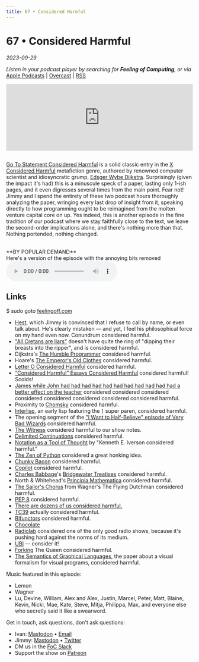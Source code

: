 ```yaml
---
title: 67 • Considered Harmful
---
```


# 67 • Considered Harmful

_2023-09-29_

_Listen in your podcast player by searching for **Feeling of Computing**, or via_ [Apple Podcasts](https://podcasts.apple.com/podcast/future-of-coding/id1265527976) \| [Overcast](https://overcast.fm/itunes1265527976) \| [RSS](https://omny.fm/shows/feeling-of-computing/playlists/podcast.rss)

<iframe src="https://omny.fm/shows/feeling-of-computing/considered-harmful/embed" width="100%" height="180" frameborder="0" style="margin-bottom: 1em"></iframe>

[Go To Statement Considered Harmful](https://dl.acm.org/doi/pdf/10.1145/362929.362947) is a solid classic entry in the [X Considered Harmful](https://en.wikipedia.org/wiki/Considered_harmful) metafiction genre, authored by renowned computer scientist and idiosyncratic grump, [Edsger Wybe Dijkstra](https://en.wikipedia.org/wiki/Edsger_W._Dijkstra). Surprisingly (given the impact it's had) this is a minuscule speck of a paper, lasting only 1-ish pages, and it even digresses several times from the main point. Fear not! Jimmy and I spend the entirety of these two podcast hours thoroughly analyzing the paper, wringing every last drop of insight from it, speaking directly to how programming ought to be reimagined from the molten venture capital core on up. Yes indeed, this is another episode in the fine tradition of our podcast where we stay faithfully close to the text, we leave the second-order implications alone, and there's nothing more than that. Nothing portended, nothing changed.

<br>
**BY POPULAR DEMAND**<br>
Here's a version of the episode with the annoying bits removed<br>
<audio controls preload="metadata" src="/episodes/067/dijkstra-supercut.m4a"></audio>
<br>

## Links

$ sudo goto [feelingoff.com](https://feelingoff.com)

- [Hest](https://ivanish.ca/hest-time-travel/), which Jimmy is convinced that I refuse to call by name, or even talk about. He's clearly mistaken — and yet, I feel his philosophical force on my hand even now. Conundrum considered harmful.
- ["All Cretans are liars"](https://en.wikipedia.org/wiki/Epimenides_paradox) doesn't have quite the ring of "dipping their breasts into the ripper", and is considered harmful.
- Dijkstra's [The Humble Programmer](https://www.cs.utexas.edu/~EWD/transcriptions/EWD03xx/EWD340.html) considered harmful.
- Hoare's [The Emperor's Old Clothes](http://worrydream.com/refs/Hoare%20-%20The%20Emperors%20Old%20Clothes.pdf) considered harmful.
- [Letter O Considered Harmful](https://en.wikipedia.org/wiki/Fortran#Humor) considered harmful.
- [“Considered Harmful” Essays Considered Harmful](https://meyerweb.com/eric/comment/chech.html) considered harmful! Scolds!
- [James while John had had had had had had had had had had had a better effect on the teacher](https://en.wikipedia.org/wiki/James_while_John_had_had_had_had_had_had_had_had_had_had_had_a_better_effect_on_the_teacher) considered considered considered considered considered considered considered considered harmful.
- Proximity to [Chomsky](https://en.wikipedia.org/wiki/Noam_Chomsky) considered harmful.
- [Interlisp](https://en.wikipedia.org/wiki/Interlisp), an early lisp featuring the `]` super paren, considered harmful.
- The opening segment of the ["I Want to Half-Believe" episode of Very Bad Wizards](https://verybadwizards.com/episode/episode-266-i-want-to-half-believe) considered harmful.
- [The Witness](https://store.steampowered.com/app/1985690/The_Looker/) considered harmful to our show notes.
- [Delimited Continuations](https://en.wikipedia.org/wiki/Delimited_continuation) considered harmful.
- [Notation as a Tool of Thought](https://www.eecg.toronto.edu/~jzhu/csc326/readings/iverson.pdf) by "Kenneth E. Iverson considered harmful."
- [The Zen of Python](https://en.wikipedia.org/wiki/Zen_of_Python) considered a great honking idea.
- [Chunky Bacon](<https://en.wikipedia.org/wiki/Why%27s_(poignant)_Guide_to_Ruby>) considered harmful.
- [Copilot](https://github.com/features/copilot) considered harmful.
- [Charles Babbage](https://en.wikipedia.org/wiki/Charles_Babbage)'s [Bridgewater Treatises](https://en.wikipedia.org/wiki/Bridgewater_Treatises) considered harmful.
- North & Whitehead's [Principia Mathematica](https://en.wikipedia.org/wiki/Principia_Mathematica) considered harmful.
- [The Sailor's Chorus](https://www.youtube.com/watch?v=wE1NyYT31Tw) from Wagner's The Flying Dutchman considered harmful.
- [PEP 8](https://pep8.org) considered harmful.
- [There are dozens of us considered harmful.](https://www.youtube.com/watch?v=lKie-vgUGdI)
- [TC39](https://tc39.es) actually considered harmful.
- [Bifunctors](https://wiki.haskell.org/Typeclassopedia#Bifunctor) considered harmful.
- [Chocolate](https://www.chocolate.wiki)
- [Radiolab](https://www.radiolab.org) considered one of the only good radio shows, because it's pushing hard against the norms of its medium.
- [UBI](https://en.wikipedia.org/wiki/Universal_basic_income) — consider it!
- [Forking](<https://en.wikipedia.org/wiki/Fork_(chess)>) The Queen considered harmful.
- [The Semantics of Graphical Languages](https://citeseerx.ist.psu.edu/document?doi=ca25ecf69726cde7e4e735fbc9a6805daa4ca9df), the paper about a visual formalism for visual programs, considered harmful.

Music featured in this episode:

- Lemon
- Wagner
- Lu, Devine, William, Alex and Alex, Justin, Marcel, Peter, Matt, Blaine, Kevin, Nicki, Mae, Kate, Steve, Mitja, Philippa, Max, and everyone else who secretly said it like a swearword.

Get in touch, ask questions, don't ask questions:

- Ivan: [Mastodon](https://mas.to/@todepond) • [Email](https://www.patreon.com/todepond)
- Jimmy: [Mastodon](https://mas.to/@todepond) • [Twitter](https://www.patreon.com/todepond)
- DM us in the [FoC Slack](/community)
- Support the show on [Patreon](http://feelingoff.com)
